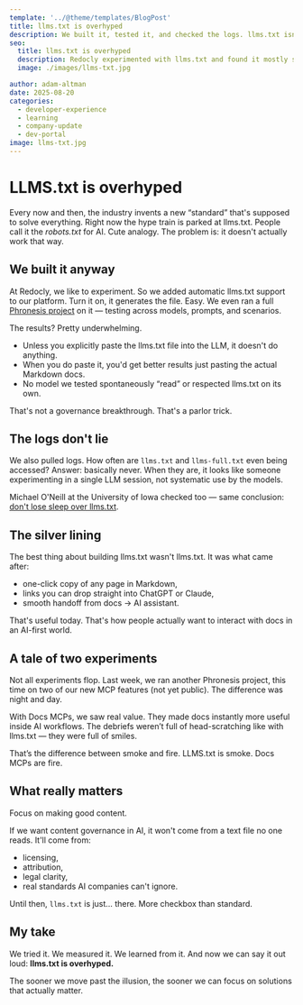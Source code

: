 ```yaml
---
template: '../@theme/templates/BlogPost'
title: llms.txt is overhyped
description: We built it, tested it, and checked the logs. llms.txt isn’t the “robots.txt for AI” — it’s mostly ignored. Here’s what actually matters.
seo:
  title: llms.txt is overhyped
  description: Redocly experimented with llms.txt and found it mostly smoke, not fire. See the results, the logs, and what really matters for docs + AI.
  image: ./images/llms-txt.jpg

author: adam-altman
date: 2025-08-20
categories:
  - developer-experience
  - learning
  - company-update
  - dev-portal
image: llms-txt.jpg
---
```

# LLMS.txt is overhyped

Every now and then, the industry invents a new “standard” that's supposed to solve everything.
Right now the hype train is parked at llms.txt.
People call it the _robots.txt_ for AI.
Cute analogy.
The problem is: it doesn't actually work that way.

## We built it anyway

At Redocly, we like to experiment.
So we added automatic llms.txt support to our platform.
Turn it on, it generates the file.
Easy.
We even ran a full [Phronesis project](./phronesis.md) on it — testing across models, prompts, and scenarios.

The results? Pretty underwhelming.
- Unless you explicitly paste the llms.txt file into the LLM, it doesn't do anything.
- When you do paste it, you'd get better results just pasting the actual Markdown docs.
- No model we tested spontaneously “read” or respected llms.txt on its own.

That's not a governance breakthrough.
That's a parlor trick.

## The logs don't lie

We also pulled logs.
How often are `llms.txt` and `llms-full.txt` even being accessed?
Answer: basically never.
When they are, it looks like someone experimenting in a single LLM session, not systematic use by the models.

Michael O'Neill at the University of Iowa checked too — same conclusion: [don't lose sleep over llms.txt](https://www.linkedin.com/pulse/dont-worry-llmstxt-yet-maybe-ever-michael-o-neill-huifc/?trackingId=epKdG7eoRpmJ5sNO7dFNwQ%3D%3D).

## The silver lining

The best thing about building llms.txt wasn't llms.txt. It was what came after:
- one-click copy of any page in Markdown,
- links you can drop straight into ChatGPT or Claude,
- smooth handoff from docs → AI assistant.

That's useful today.
That's how people actually want to interact with docs in an AI-first world.

## A tale of two experiments

Not all experiments flop.
Last week, we ran another Phronesis project, this time on two of our new MCP features (not yet public).
The difference was night and day.

With Docs MCPs, we saw real value.
They made docs instantly more useful inside AI workflows.
The debriefs weren’t full of head-scratching like with llms.txt — they were full of smiles.

That’s the difference between smoke and fire.
LLMS.txt is smoke.
Docs MCPs are fire.


## What really matters

Focus on making good content.

If we want content governance in AI, it won't come from a text file no one reads.
It'll come from:
- licensing,
- attribution,
- legal clarity,
- real standards AI companies can't ignore.

Until then, `llms.txt` is just… there.
More checkbox than standard.

## My take

We tried it. We measured it.
We learned from it.
And now we can say it out loud:
**llms.txt is overhyped.**

The sooner we move past the illusion, the sooner we can focus on solutions that actually matter.
